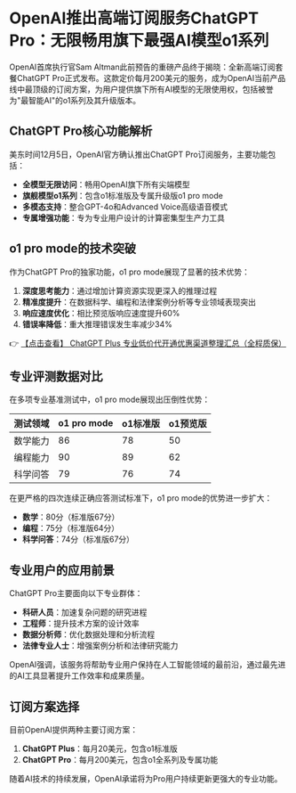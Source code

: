 # OpenAI推出高端订阅服务ChatGPT Pro：无限畅用旗下最强AI模型o1系列

OpenAI首席执行官Sam Altman此前预告的重磅产品终于揭晓：全新高端订阅套餐ChatGPT Pro正式发布。这款定价每月200美元的服务，成为OpenAI当前产品线中最顶级的订阅方案，为用户提供旗下所有AI模型的无限使用权，包括被誉为"最智能AI"的o1系列及其升级版本。

## ChatGPT Pro核心功能解析

美东时间12月5日，OpenAI官方确认推出ChatGPT Pro订阅服务，主要功能包括：

- **全模型无限访问**：畅用OpenAI旗下所有尖端模型
- **旗舰模型o1系列**：包含o1标准版及专属升级版o1 pro mode
- **多模态支持**：整合GPT-4o和Advanced Voice高级语音模式
- **专属增强功能**：专为专业用户设计的计算密集型生产力工具

## o1 pro mode的技术突破

作为ChatGPT Pro的独家功能，o1 pro mode展现了显著的技术优势：

1. **深度思考能力**：通过增加计算资源实现更深入的推理过程
2. **精准度提升**：在数据科学、编程和法律案例分析等专业领域表现突出
3. **响应速度优化**：相比预览版响应速度提升60%
4. **错误率降低**：重大推理错误发生率减少34%

👉 [【点击查看】 ChatGPT Plus 专业低价代开通优惠渠道整理汇总（全程质保）](https://bit.ly/DaiKai)

## 专业评测数据对比

在多项专业基准测试中，o1 pro mode展现出压倒性优势：

| 测试领域       | o1 pro mode | o1标准版 | o1预览版 |
|----------------|------------|---------|---------|
| 数学能力       | 86         | 78      | 50      |
| 编程能力       | 90         | 89      | 62      |
| 科学问答       | 79         | 76      | 74      |

在更严格的四次连续正确应答测试标准下，o1 pro mode的优势进一步扩大：

- **数学**：80分（标准版67分）
- **编程**：75分（标准版64分）
- **科学问答**：74分（标准版67分）

## 专业用户的应用前景

ChatGPT Pro主要面向以下专业群体：

- **科研人员**：加速复杂问题的研究进程
- **工程师**：提升技术方案的设计效率
- **数据分析师**：优化数据处理和分析流程
- **法律专业人士**：增强案例分析和法律研究能力

OpenAI强调，该服务将帮助专业用户保持在人工智能领域的最前沿，通过最先进的AI工具显著提升工作效率和成果质量。

## 订阅方案选择

目前OpenAI提供两种主要订阅方案：

1. **ChatGPT Plus**：每月20美元，包含o1标准版
2. **ChatGPT Pro**：每月200美元，包含o1全系列及专属功能

随着AI技术的持续发展，OpenAI承诺将为Pro用户持续更新更强大的专业功能。